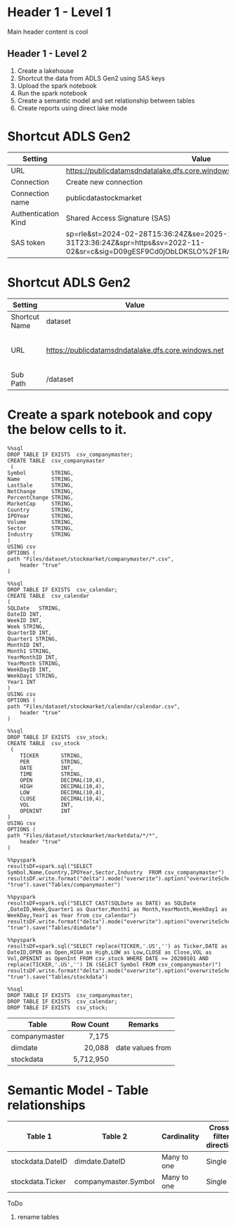 # Header 1 - Level 1
Main header content is cool

## Header 1 - Level 2



1. Create a lakehouse
2. Shortcut the data from ADLS Gen2 using SAS keys
3. Upload the spark notebook
4. Run the spark notebook
5. Create a semantic model and set relationship between tables
5. Create reports using direct lake mode


# Shortcut ADLS Gen2


|Setting|Value|
|--|--|
|URL|https://publicdatamsdndatalake.dfs.core.windows.net/dataset|
|Connection|Create new connection|
|Connection name|publicdatastockmarket|
|Authentication Kind|Shared Access Signature (SAS)|
|SAS token|sp=rle&st=2024-02-28T15:36:24Z&se=2025-12-31T23:36:24Z&spr=https&sv=2022-11-02&sr=c&sig=D09gESF9Cd0jObLDKSLO%2F1RA1JJGXMlf1W865YDNm1o%3D|

# Shortcut ADLS Gen2


|Setting|Value|Remarks
|--|--|--|
|Shortcut Name|dataset|
|URL|https://publicdatamsdndatalake.dfs.core.windows.net|Readonly - No need to change|
|Sub Path|/dataset|

# Create a spark notebook and copy the below cells to it.


```
%%sql
DROP TABLE IF EXISTS  csv_companymaster;
CREATE TABLE  csv_companymaster
 (
Symbol        STRING,
Name          STRING,
LastSale      STRING,
NetChange     STRING,
PercentChange STRING,
MarketCap     STRING,
Country       STRING,
IPOYear       STRING,
Volume        STRING,
Sector        STRING,
Industry      STRING
) 
USING csv
OPTIONS (
path "Files/dataset/stockmarket/companymaster/*.csv",
    header "true"
)

```

```
%%sql
DROP TABLE IF EXISTS  csv_calendar;
CREATE TABLE  csv_calendar
(
SQLDate   STRING,
DateID INT,
WeekID INT,
Week STRING,
QuarterID INT,
Quarter1 STRING,
MonthID INT,
Month1 STRING,
YearMonthID INT,
YearMonth STRING,
WeekDayID INT,
WeekDay1 STRING,
Year1 INT
) 
USING csv
OPTIONS (
path "Files/dataset/stockmarket/calendar/calendar.csv",
    header "true"
)
```


```
%%sql
DROP TABLE IF EXISTS  csv_stock;
CREATE TABLE  csv_stock
 (
	TICKER       STRING,
    PER          STRING,
    DATE         INT,
    TIME         STRING,
    OPEN         DECIMAL(10,4),
    HIGH         DECIMAL(10,4),
    LOW          DECIMAL(10,4),
    CLOSE        DECIMAL(10,4),
    VOL          INT,
    OPENINT      INT
) 
USING csv
OPTIONS (
path "Files/dataset/stockmarket/marketdata/*/*",
    header "true"
)

```


```
%%pyspark
resultsDF=spark.sql("SELECT Symbol,Name,Country,IPOYear,Sector,Industry  FROM csv_companymaster")
resultsDF.write.format("delta").mode("overwrite").option("overwriteSchema", "true").save("Tables/companymaster")
```

```
%%pyspark
resultsDF=spark.sql("SELECT CAST(SQLDate as DATE) as SQLDate ,DateID,Week,Quarter1 as Quarter,Month1 as Month,YearMonth,WeekDay1 as WeekDay,Year1 as Year from csv_calendar")
resultsDF.write.format("delta").mode("overwrite").option("overwriteSchema", "true").save("Tables/dimdate")
```

```
%%pyspark
resultsDF=spark.sql("SELECT replace(TICKER,'.US','') as Ticker,DATE as DateID,OPEN as Open,HIGH as High,LOW as Low,CLOSE as Close,VOL as Vol,OPENINT as OpenInt FROM csv_stock WHERE DATE >= 20200101 AND replace(TICKER,'.US','') IN (SELECT Symbol FROM csv_companymaster)")
resultsDF.write.format("delta").mode("overwrite").option("overwriteSchema", "true").save("Tables/stockdata")
```

```
%%sql
DROP TABLE IF EXISTS  csv_companymaster;
DROP TABLE IF EXISTS  csv_calendar;
DROP TABLE IF EXISTS  csv_stock;
```

|Table|Row Count| Remarks|
|--|--:|--|
|companymaster|7,175||
|dimdate|20,088| date values from | 
|stockdata|5,712,950||


# Semantic Model - Table relationships

|Table 1|Table 2|Cardinality|Cross-filter direction|Make this relationship acitve|
|--|--|--|--|--|
|stockdata.DateID|dimdate.DateID|Many to one|Single|Yes|
|stockdata.Ticker|companymaster.Symbol|Many to one|Single|Yes|



ToDo
1. rename tables